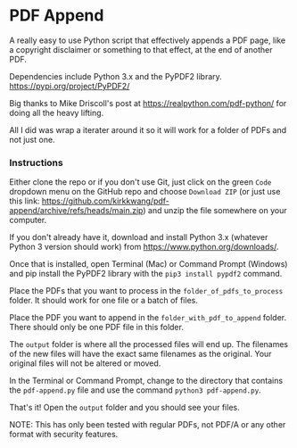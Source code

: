 # PDF Append

A really easy to use Python script that effectively appends a PDF page, like a copyright disclaimer or something to that effect, at the end of another PDF.

Dependencies include Python 3.x and the PyPDF2 library.
https://pypi.org/project/PyPDF2/

Big thanks to Mike Driscoll's post at https://realpython.com/pdf-python/ for doing all the heavy lifting.

All I did was wrap a iterater around it so it will work for a folder of PDFs and not just one.

### Instructions

Either clone the repo or if you don't use Git, just click on the green `Code` dropdown menu on the GitHub repo and choose `Download ZIP` (or just use this link:
https://github.com/kirkkwang/pdf-append/archive/refs/heads/main.zip) and unzip the file somewhere on your computer.

If you don't already have it, download and install Python 3.x (whatever Python 3 version should work) from https://www.python.org/downloads/.

Once that is installed, open Terminal (Mac) or Command Prompt (Windows) and pip install the PyPDF2 library with the `pip3 install pypdf2` command.

Place the PDFs that you want to process in the `folder_of_pdfs_to_process` folder. It should work for one file or a batch of files.

Place the PDF you want to append in the `folder_with_pdf_to_append` folder. There should only be one PDF file in this folder.

The `output` folder is where all the processed files will end up. The filenames of the new files will have the exact same filenames as the original. Your original files will not be altered or moved.

In the Terminal or Command Prompt, change to the directory that contains the `pdf-append.py` file and use the command `python3 pdf-append.py`.

That's it! Open the `output` folder and you should see your files.

NOTE: This has only been tested with regular PDFs, not PDF/A or any other format with security features.

